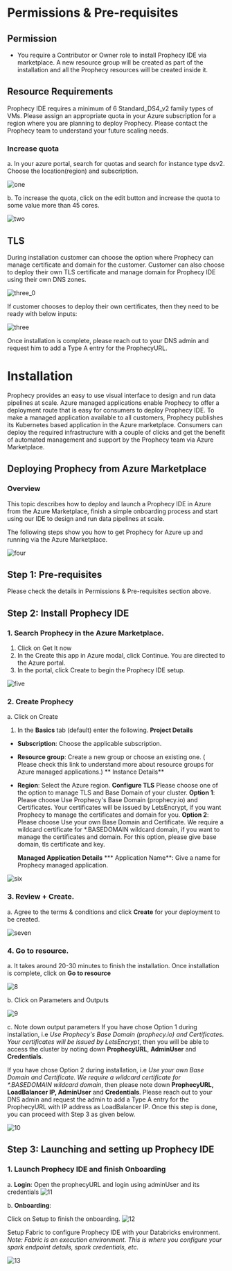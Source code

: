 # Permissions & Pre-requisites

## Permission
* You require a Contributor or Owner role to install Prophecy IDE via marketplace. A new resource group will be created as part of the installation and all the Prophecy resources will be created inside it. 

## Resource Requirements

Prophecy IDE requires a minimum of 6 Standard_DS4_v2 family types of VMs. Please assign an appropriate quota in your Azure subscription for a region where you are planning to deploy Prophecy. Please contact the Prophecy team to understand your future scaling needs.

### Increase quota
a. In your azure portal, search for quotas and search for instance type dsv2. Choose the location(region) and subscription.  



![one](https://user-images.githubusercontent.com/59466885/163797661-40479f7a-6511-4d73-a971-058a31da87d6.jpg)




b. To increase the quota, click on the edit button and increase the quota to some value more than 45 cores. 

![two](https://user-images.githubusercontent.com/59466885/163797725-76dc9066-0038-46f5-a1dd-6aef0ea7965a.jpg)



## TLS
During installation customer can choose the option where Prophecy can manage certificate and domain for the customer. Customer can also choose to deploy their own TLS certificate and manage domain for Prophecy IDE using their own DNS zones. 



![three_0](https://user-images.githubusercontent.com/59466885/163798189-d6e3eadd-dd3a-4bf2-8d36-3662301ed8ff.jpg)



If customer chooses to deploy their own certificates, then they need to be ready with below inputs:

![three](https://user-images.githubusercontent.com/59466885/163797761-771f2925-3efe-4d2e-bdc2-f5fba97db758.jpg)

Once installation is complete, please reach out to your DNS admin and request him to add a Type A entry for the ProphecyURL.


# Installation

Prophecy provides an easy to use visual interface to design and run data pipelines at scale. Azure managed applications enable Prophecy to offer a deployment route that is easy for consumers to deploy Prophecy IDE. To make a managed application available to all customers, Prophecy publishes its Kubernetes based application in the Azure marketplace. Consumers can deploy the required infrastructure with a couple of clicks and get the benefit of automated management and support by the Prophecy team via Azure Marketplace.

## Deploying Prophecy from Azure Marketplace

### Overview
This topic describes how to deploy and launch a Prophecy IDE in Azure from the Azure Marketplace, finish a simple onboarding process and start using our IDE to design and run data pipelines at scale.

The following steps show you how to get Prophecy for Azure up and running via the Azure Marketplace.

![four](https://user-images.githubusercontent.com/59466885/163799304-93582823-2905-45b7-b4d3-193a7cc15a92.jpg)



## Step 1: Pre-requisites

Please check the details in Permissions & Pre-requisites section above. 

## Step 2: Install Prophecy IDE

### 1. Search Prophecy in the Azure Marketplace.
  1. Click on Get It now
  2. In the Create this app in Azure modal, click Continue. You are directed to the Azure portal.
  3. In the portal, click Create to begin the Prophecy IDE setup.


![five](https://user-images.githubusercontent.com/59466885/163799424-593e4157-b3e3-4675-ba02-507113fb28fa.jpg)

### 2. Create Prophecy 

a. Click on Create
1. In the **Basics** tab (default) enter the following.
     **Project Details**
  * **Subscription**: Choose the applicable subscription.
  * **Resource group**: Create a new group or choose an existing one. ( Please check this link to understand more about resource groups for Azure managed applications.)
    ** Instance Details**
  * **Region**: Select the Azure region.
     **Configure TLS**
      Please choose one of the option to manage TLS and Base Domain of your cluster.
      **Option 1**: Please choose Use Prophecy's Base Domain (prophecy.io) and Certificates. Your certificates will be issued by LetsEncrypt, if you want Prophecy to manage the certificates and domain for you. 
     **Option 2**: Please choose Use your own Base Domain and Certificate. We require a wildcard certificate for *.BASEDOMAIN wildcard domain, if you want to manage the certificates and domain. 
     For this option, please give base domain, tls certificate and key. 

     **Managed Application Details**
  *** Application Name**: Give a name for Prophecy managed application. 


![six](https://user-images.githubusercontent.com/59466885/163799533-d2c43fe4-0e54-4a34-be53-9e090bfe7b69.jpg)


### 3. Review + Create. 
a. Agree to the terms & conditions and click **Create** for your deployment to be created. 


![seven](https://user-images.githubusercontent.com/59466885/163799594-6ff30896-99ab-466d-8b6b-a3529e72ed4d.jpg)


### 4. Go to resource. 
a. It takes around 20-30 minutes to finish the installation. Once installation is complete, click on **Go to resource**


![8](https://user-images.githubusercontent.com/59466885/163799813-e269f727-db73-461e-9fe9-ffbb08a1279c.jpg)

b. Click on Parameters and Outputs


![9](https://user-images.githubusercontent.com/59466885/163799821-c547868b-ca28-4f62-851b-777a41368e85.jpg)


c. Note down output parameters
If you have chose Option 1 during installation, i.e _Use Prophecy's Base Domain (prophecy.io) and Certificates. Your certificates will be issued by LetsEncrypt_, then you will be able to access the cluster by noting down **ProphecyURL**, **AdminUser** and **Credentials**.

If you have chose Option 2 during installation, i.e _Use your own Base Domain and Certificate. We require a wildcard certificate for *.BASEDOMAIN wildcard domain_, then please note down **ProphecyURL, LoadBalancer IP, AdminUser** and **Credentials**. Please reach out to your DNS admin and request the admin to add a Type A entry for the ProphecyURL with IP address as LoadBalancer IP. Once this step is done, you can proceed with Step 3 as given below. 

![10](https://user-images.githubusercontent.com/59466885/163799833-e998f38c-4df0-40d0-b215-26eff7c2ffa0.jpg)




## Step 3: Launching and setting up Prophecy IDE

### 1. Launch Prophecy IDE and finish Onboarding
a. **Login**: Open the prophecyURL and login using adminUser and its credentials 
![11](https://user-images.githubusercontent.com/59466885/163799857-0674e97f-a3c1-47b7-9543-7274e16da830.jpg)


b. **Onboarding**: 

Click on Setup to finish the onboarding. 
![12](https://user-images.githubusercontent.com/59466885/163799864-d0e21bd7-32fe-45ae-ac22-ba562c03f04c.jpg)

Setup Fabric to configure Prophecy IDE with your Databricks environment. 
_Note: Fabric is an execution environment. This is where you configure your spark endpoint details, spark credentials, etc._

![13](https://user-images.githubusercontent.com/59466885/163799874-3a8d559e-cd0d-454e-bcc8-f9839325a6b4.jpg)
